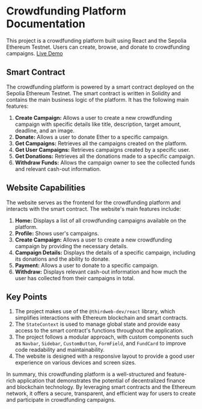 # Crowdfunding Platform Documentation

This project is a crowdfunding platform built using React and the Sepolia Ethereum Testnet. Users can create, browse, and donate to crowdfunding campaigns.
[Live Demo](https://crowdfunding-web3-seven.vercel.app)

## Smart Contract

The crowdfunding platform is powered by a smart contract deployed on the Sepolia Ethereum Testnet. The smart contract is written in Solidity and contains the main business logic of the platform. It has the following main features:

1. **Create Campaign:** Allows a user to create a new crowdfunding campaign with specific details like title, description, target amount, deadline, and an image.
2. **Donate:** Allows a user to donate Ether to a specific campaign.
3. **Get Campaigns:** Retrieves all the campaigns created on the platform.
4. **Get User Campaigns:** Retrieves campaigns created by a specific user.
5. **Get Donations:** Retrieves all the donations made to a specific campaign.
6. **Withdraw Funds:** Allows the campaign owner to see the collected funds and relevant cash-out information.

## Website Capabilities

The website serves as the frontend for the crowdfunding platform and interacts with the smart contract. The website's main features include:

1. **Home:** Displays a list of all crowdfunding campaigns available on the platform.
2. **Profile:** Shows user's campaigns.
3. **Create Campaign:** Allows a user to create a new crowdfunding campaign by providing the necessary details.
4. **Campaign Details:** Displays the details of a specific campaign, including its donations and the ability to donate.
5. **Payment:** Allows a user to donate to a specific campaign.
6. **Withdraw:** Displays relevant cash-out information and how much the user has collected from their campaigns in total.

## Key Points

1. The project makes use of the `@thirdweb-dev/react` library, which simplifies interactions with Ethereum blockchain and smart contracts.
2. The `StateContext` is used to manage global state and provide easy access to the smart contract's functions throughout the application.
3. The project follows a modular approach, with custom components such as `Navbar`, `Sidebar`, `CustomButton`, `FormField`, and `FundCard` to improve code readability and maintainability.
4. The website is designed with a responsive layout to provide a good user experience on various devices and screen sizes.

In summary, this crowdfunding platform is a well-structured and feature-rich application that demonstrates the potential of decentralized finance and blockchain technology. By leveraging smart contracts and the Ethereum network, it offers a secure, transparent, and efficient way for users to create and participate in crowdfunding campaigns.
